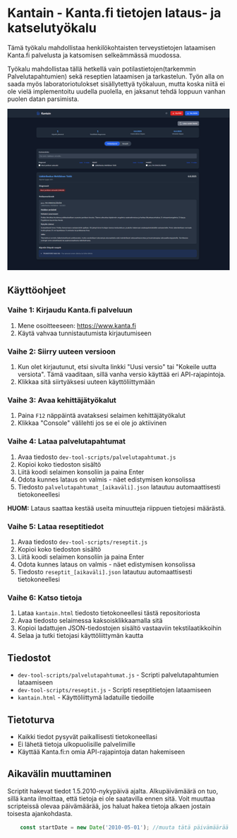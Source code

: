 # Kantain - Kanta.fi tietojen lataus- ja katselutyökalu

Tämä työkalu mahdollistaa henkilökohtaisten terveystietojen lataamisen Kanta.fi palvelusta ja katsomisen selkeämmässä muodossa.

Työkalu mahdollistaa tällä hetkellä vain potilastietojen(tarkemmin Palvelutapahtumien) sekä reseptien lataamisen ja tarkastelun. Työn alla on saada myös laboratoriotulokset sisällytettyä työkaluun, mutta koska niitä ei ole vielä implementoitu uudella puolella, en jaksanut tehdä loppuun vanhan puolen datan parsimista.

![Kantain käyttöliittymä](kantain.png)

## Käyttöohjeet

### Vaihe 1: Kirjaudu Kanta.fi palveluun

1. Mene osoitteeseen: https://www.kanta.fi
2. Käytä vahvaa tunnistautumista kirjautumiseen

### Vaihe 2: Siirry uuteen versioon

1. Kun olet kirjautunut, etsi sivulta linkki "Uusi versio" tai "Kokeile uutta versiota". Tämä vaaditaan, sillä vanha versio käyttää eri API-rajapintoja. 
2. Klikkaa sitä siirtyäksesi uuteen käyttöliittymään

### Vaihe 3: Avaa kehittäjätyökalut

1. Paina `F12` näppäintä avataksesi selaimen kehittäjätyökalut
2. Klikkaa "Console" välilehti jos se ei ole jo aktiivinen

### Vaihe 4: Lataa palvelutapahtumat

1. Avaa tiedosto `dev-tool-scripts/palvelutapahtumat.js`
2. Kopioi koko tiedoston sisältö
3. Liitä koodi selaimen konsoliin ja paina Enter
4. Odota kunnes lataus on valmis - näet edistymisen konsolissa
5. Tiedosto `palvelutapahtumat_[aikaväli].json` latautuu automaattisesti tietokoneellesi

**HUOM:** Lataus saattaa kestää useita minuutteja riippuen tietojesi määrästä.

### Vaihe 5: Lataa reseptitiedot

1. Avaa tiedosto `dev-tool-scripts/reseptit.js`
2. Kopioi koko tiedoston sisältö
3. Liitä koodi selaimen konsoliin ja paina Enter
4. Odota kunnes lataus on valmis - näet edistymisen konsolissa
5. Tiedosto `reseptit_[aikaväli].json` latautuu automaattisesti tietokoneellesi

### Vaihe 6: Katso tietoja

1. Lataa `kantain.html` tiedosto tietokoneellesi tästä repositoriosta
2. Avaa tiedosto selaimessa kaksoisklikkaamalla sitä
3. Kopioi ladattujen JSON-tiedostojen sisältö vastaaviin tekstilaatikkoihin
4. Selaa ja tutki tietojasi käyttöliittymän kautta

## Tiedostot

- `dev-tool-scripts/palvelutapahtumat.js` - Scripti palvelutapahtumien lataamiseen
- `dev-tool-scripts/reseptit.js` - Scripti reseptitietojen lataamiseen  
- `kantain.html` - Käyttöliittymä ladatuille tiedoille

## Tietoturva

- Kaikki tiedot pysyvät paikallisesti tietokoneellasi
- Ei lähetä tietoja ulkopuolisille palvelimille
- Käyttää Kanta.fi:n omia API-rajapintoja datan hakemiseen

## Aikavälin muuttaminen

Scriptit hakevat tiedot 1.5.2010-nykypäivä ajalta. Alkupäivämäärä on tuo, sillä kanta ilmoittaa, että tietoja ei ole saatavilla ennen sitä. Voit muuttaa scripteissä olevaa päivämäärää, jos haluat hakea tietoja alkaen jostain toisesta ajankohdasta. 

```javascript
    const startDate = new Date('2010-05-01'); //muuta tätä päivämäärää muuttaaksesi haun alkuajankohtaa.
```
